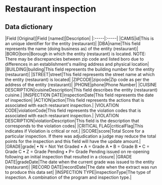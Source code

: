 # Restaurant inspection

## Data dictionary

|Field [Original]|Field [named]|Description|
|:-----|:-----|
|CAMIS|id|This is an unique identifier for the entity (restaurant)|
|DBA|name|This field represents the name (doing business as) of the entity (restaurant)|
|BORO|boro|Borough in which the entity (restaurant) is located. NOTE: There may be discrepancies between zip code and listed boro due to differences in an establishment's mailing address and physical location|
|BUILDING|building|This field represents the building number for the entity (restaurant)|
|STREET|street|This field represents the street name at which the entity (restaurant) is located|
|ZIPCODE|zipcode|Zip code as per the address of the entity (restaurant)|
|PHONE|phone|Phone Number|
|CUISINE DESCRIPTION|cuisineDescription|This field describes the entity (restaurant) cuisine.|
|INSPECTION DATE|inspectionDate|This field represents the date of inspection|
|ACTION|action|This field represents the actions that is associated with each restaurant inspection.|
|VIOLATION CODE|violationCode|This field represents the violation codes that is associated with each restaurant inspection.|
|VIOLATION DESCRIPTION|violationDescription|This field is the description that corresponds to the violation codes|
|CRITICAL FLAG|criticalFlag|This indicates if Violation is critical or not.|
|SCORE|score|Total Score for a particular inspection. If there was adjudication a judge may reduce the total points for the inspection and this field will have the update amount.|
|GRADE|grade| • N = Not Yet Graded • A = Grade A • B = Grade B • C = Grade C • Z = Grade Pending • P= Grade Pending issued on re-opening following an initial inspection that resulted in a closure|
|GRADE DATE|gradeDate|The date when the current grade was issued to the entity (restaurant)|
|RECORD DATE|recordDate|The date when the extract was run to produce this data set|
|INSPECTION TYPE|inspectionType|The type of inspection. A combination of the program and inspection type.|
